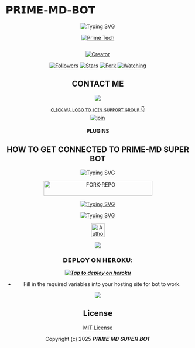 # 𝗣𝗥𝗜𝗠𝗘-𝗠𝗗-𝗕𝗢𝗧
<div align="center">

[![Typing SVG](https://readme-typing-svg.herokuapp.com?font=Rockstar-ExtraBold&color=blue&lines=𝗧𝗛𝗜𝗦+𝗜𝗦+𝗣𝗥𝗜𝗠𝗘+𝗧𝗘𝗖𝗛+𝗠𝗗+𝗦𝗨𝗣𝗘𝗥+𝗕𝗢𝗧;𝗕𝗬+𝗣𝗿𝗶𝗺𝗲+𝗧𝗲𝗰𝗵𝚔𝚎;𝔸+𝕎ℍ𝔸𝕋𝕊𝔸ℙℙ+𝗠𝗨𝗟𝗧𝗜+𝔻𝔼𝕍𝕀ℂ𝔼+𝔹𝕆𝕋;𝗦𝗰𝗿𝗶𝗽𝘁𝗲𝗱+𝗕𝘆+🅿︎🆁🅸🅼🅴+🆃🅴🅲🅷🇰🇪)](https://git.io/typing-svg)
  </p>

<p align="center">

[![Prime Tech](https://files.catbox.moe/o2ku1n.jpeg?lenght=50width=50)](https://github.com/PRIMETECH-ke)
</p>
<p align="center">
  <a href="#"><img src="http://readme-typing-svg.herokuapp.com?color=fuchsia&center=true&vCenter=true&multiline=false&lines=PRIME+MD+SUPER+WHATSAPP+BOT" alt="">
</p>
<p align="center">
<a href="#"><img title="Creator" src="https://img.shields.io/badge/DEVELOPER-𝑷𝑹𝑰𝑴𝑬_𝑻𝑬𝑪𝑯-pink.svg?style=for-the-badge&logo=github"></a>
</p>
<p align="center">
<a href="https://github.com/PRIMETECH-ke?tab=followers"><img title="Followers" src="https://img.shields.io/github/followers/PRIMETECH-ke?label=Followers&style=social"></a>
<a href="https://github.com/PRIMETECH-ke/PRIME-MD-SUPER-BOT/stargazers/"><img title="Stars" src="https://img.shields.io/github/stars/PRIMETECH-ke/PRIME-MD-SUPER-BOT?&style=social"></a>
<a href="https://github.com/PRIMETECH-ke/PRIME-MD-SUPER-BOT/network/members"><img title="Fork" src="https://img.shields.io/github/forks/PRIMETECH-ke/PRIME-MD-SUPER-BOT?style=social"></a>
<a href="https://github.com/PRIMETECH-ke/PRIME-MD-SUPER-BOT/watchers"><img title="Watching" src="https://img.shields.io/github/watchers/PRIMETECH-ke/PRIME-MD-SUPER-BOT?label=Watching&style=social"></a>
</p>
 

## CONTACT ME

<p align="center">

<a href="https://api.whatsapp.com/send?phone=254741071005&text=Hello+Prime+dev+i+need+your+Help+on...༆"><img src="https://img.shields.io/badge/Contact 𝑷𝑹𝑰𝑴𝑬_𝑻𝑬𝑪𝑯  ༆-teal?style=for-the-badge&logo=whatsapp&logoColor=white" />


ᴄʟɪᴄᴋ ᴡᴀ ʟᴏɢᴏ ᴛᴏ ᴊᴏɪɴ sᴜᴘᴘᴏʀᴛ ɢʀᴏᴜᴘ 👇 
<br> [![join](https://github.com/Alien-alfa/PublicBot/blob/main/wlogo.svg.png)](https://whatsapp.com/channel/0029VaxTo8S7tkj6WyqTSs1p)
  <div align="center"  >
<h4 align="center">PLUGINS</h1>

  </p>  

  
## HOW TO GET CONNECTED TO PRIME-MD SUPER BOT


[![Typing SVG](https://readme-typing-svg.herokuapp.com?font=Rockstar-ExtraBold&color=blue&lines=𝗙𝗢𝗥𝗞+𝗔𝗡𝗗+𝗦𝗧𝗔𝗥+𝗥𝗘𝗣𝗢)](https://git.io/typing-svg)



   <a href="https://github.com/PRIMETECH-ke/PRIME-MD-SUPER-BOT/"><img title="FORK-REPO" src="https://img.shields.io/badge/FORK-REPO-h?color=green&style=for-the-badge&logo=mazda" width="297" height="40.45"/></a></p>
  

 

[![Typing SVG](https://readme-typing-svg.herokuapp.com?font=Rockstar-ExtraBold&color=blue&lines=𝗦𝗘𝗦𝗦𝗜𝗢𝗡+𝗜𝗗+𝗦𝗜𝗧𝗘+𝗜𝗦+𝗛𝗘𝗥𝗘)](https://git.io/typing-svg)

[![Typing SVG](https://readme-typing-svg.herokuapp.com?font=Rockstar-ExtraBold&color=blue&lines=PAIR+ON+RENDER)](https://git.io/typing-svg)


<p align="centre">
<a href="https://prime-md-pairing.onrender.com"><img height= "37" title="Author" src="https://img.shields.io/badge/Session-green?style=for-the-badge&logo=render"></a>


</p>

<p align="centre">
  <img src="https://files.catbox.moe/c7ump7.png"lenght=50width=50/> 
</p>

<p/>
            

###  𝗗𝗘𝗣𝗟𝗢𝗬 𝗢𝗡 𝗛𝗘𝗥𝗢𝗞𝗨:


 
 ***[![Tap to deploy on heroku](https://www.herokucdn.com/deploy/button.svg)](https://dashboard.heroku.com/new?button-url=https://github.com/PRIMETECH-ke/PRIME-MD-SUPER-BOT&template=https://github.com/PRIMETECH-ke/PRIME-MD-SUPER-BOT.git)***
 

    

- Fill in the required variables into your hosting site for bot to work.
 </h2>
     


  <p align="center">
  <img src="https://files.catbox.moe/w2mhje.gif" lenght=200width=200/> 
</p>
 



## License

[MIT License]((https://github.com/PRIMETECH-ke/PRIME-MD-SUPER-BOT)/LICENSE)



Copyright (c) 2025  𝑷𝑹𝑰𝑴𝑬 𝑴𝑫 𝑺𝑼𝑷𝑬𝑹 𝑩𝑶𝑻
